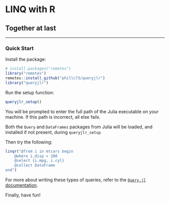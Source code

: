 LINQ with R
=======

## Together at last

-----

### Quick Start

Install the package:

```r
# install.packages("remotes")
library("remotes")
remotes::install_github("phillc73/queryjlr")
library("queryjlr")
```

Run the setup function:

```r
queryjlr_setup()
```

You will be prompted to enter the full path of the Julia executable on your machine. If this path is incorrect, all else fails.

Both the `Query` and `DataFrames` packages from Julia will be loaded, and installed if not present, during `queryjlr_setup`

Then try the following:

```r
linqr("@from i in mtcars begin
    @where i.disp > 200
    @select {i.mpg, i.cyl}
    @collect DataFrame
end")
```

For more about writing these types of queries, refer to the [`Query.jl` documentation](https://www.queryverse.org/Query.jl/stable/linqquerycommands/).

Finally, have fun!

